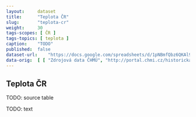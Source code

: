 ```yaml
---
layout:     dataset
title:      "Teplota ČR"
slug:       "teplota-cr"
weight:     30
tags-scopes: [ ČR ]
tags-topics: [ teplota ]
caption:    "TODO"
published:  false
dataset-url:    "https://docs.google.com/spreadsheets/d/1pNBmfQbz6QKAl9nLc5RnoLrJMFrCSxzk_KOY4Ns7xTY/edit?usp=sharing"
data-orig:	[ [ "Zdrojová data ČHMÚ", "http://portal.chmi.cz/historicka-data/pocasi/uzemni-teploty" ] ]
---
```

<div class="section"><div class="container" markdown="1">

## Teplota ČR

TODO: source table

TODO: text
